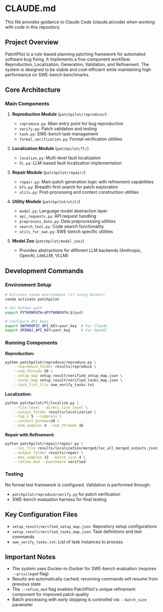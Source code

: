 # CLAUDE.md

This file provides guidance to Claude Code (claude.ai/code) when working with code in this repository.

## Project Overview

PatchPilot is a rule-based planning patching framework for automated software bug fixing. It implements a five-component workflow: Reproduction, Localization, Generation, Validation, and Refinement. The system is designed to be stable and cost-efficient while maintaining high performance on SWE-bench benchmarks.

## Core Architecture

### Main Components

1. **Reproduction Module** (`patchpilot/reproduce/`)
   - `reproduce.py`: Main entry point for bug reproduction
   - `verify.py`: Patch validation and testing
   - `task.py`: SWE-bench task management
   - `formal_verification.py`: Formal verification utilities

2. **Localization Module** (`patchpilot/fl/`)
   - `localize.py`: Multi-level fault localization
   - `FL.py`: LLM-based fault localization implementation

3. **Repair Module** (`patchpilot/repair/`)
   - `repair.py`: Main patch generation logic with refinement capabilities
   - `bfs.py`: Breadth-first search for patch exploration
   - `utils.py`: Post-processing and context construction utilities

4. **Utility Module** (`patchpilot/util/`)
   - `model.py`: Language model abstraction layer
   - `api_requests.py`: API request handling
   - `preprocess_data.py`: Data preprocessing utilities
   - `search_tool.py`: Code search functionality
   - `utils_for_swe.py`: SWE-bench specific utilities

5. **Model Zoo** (`patchpilot/model_zoo/`)
   - Provides abstractions for different LLM backends (Anthropic, OpenAI, LiteLLM, VLLM)

## Development Commands

### Environment Setup
```bash
# Activate conda environment (if using Docker)
conda activate patchpilot

# Set Python path
export PYTHONPATH=$PYTHONPATH:$(pwd)

# Configure API keys
export ANTHROPIC_API_KEY=your_key  # For Claude
export OPENAI_API_KEY=your_key     # For OpenAI
```

### Running Components

**Reproduction:**
```bash
python patchpilot/reproduce/reproduce.py \
    --reproduce_folder results/reproduce \
    --num_threads 50 \
    --setup_map setup_result/verified_setup_map.json \
    --tasks_map setup_result/verified_tasks_map.json \
    --task_list_file swe_verify_tasks.txt
```

**Localization:**
```bash
python patchpilot/fl/localize.py \
    --file_level --direct_line_level \
    --output_folder results/localization \
    --top_n 5 --compress \
    --context_window=20 \
    --num_samples 4 --num_threads 16
```

**Repair with Refinement:**
```bash
python patchpilot/repair/repair.py \
    --loc_file results/localization/merged/loc_all_merged_outputs.jsonl \
    --output_folder results/repair \
    --max_samples 12 --batch_size 4 \
    --refine_mod --benchmark verified
```

### Testing

No formal test framework is configured. Validation is performed through:
- `patchpilot/reproduce/verify.py` for patch verification
- SWE-bench evaluation harness for final testing

## Key Configuration Files

- `setup_result/verified_setup_map.json`: Repository setup configurations
- `setup_result/verified_tasks_map.json`: Task definitions and test commands
- `swe_verify_tasks.txt`: List of task instances to process

## Important Notes

- The system uses Docker-in-Docker for SWE-bench evaluation (requires `--privileged` flag)
- Results are automatically cached; rerunning commands will resume from previous state
- The `--refine_mod` flag enables PatchPilot's unique refinement component for improved patch quality
- Batch processing with early stopping is controlled via `--batch_size` parameter